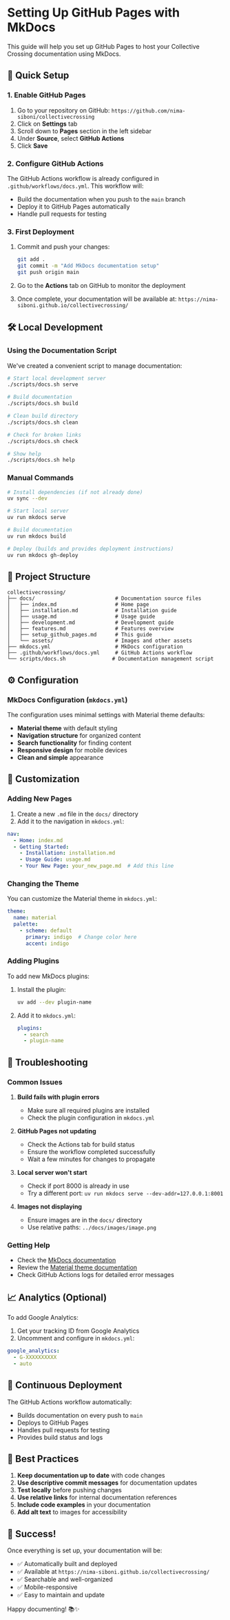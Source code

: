 # Setting Up GitHub Pages with MkDocs

This guide will help you set up GitHub Pages to host your Collective Crossing documentation using MkDocs.

## 🚀 Quick Setup

### 1. **Enable GitHub Pages**

1. Go to your repository on GitHub: `https://github.com/nima-siboni/collectivecrossing`
2. Click on **Settings** tab
3. Scroll down to **Pages** section in the left sidebar
4. Under **Source**, select **GitHub Actions**
5. Click **Save**

### 2. **Configure GitHub Actions**

The GitHub Actions workflow is already configured in `.github/workflows/docs.yml`. This workflow will:

- Build the documentation when you push to the `main` branch
- Deploy it to GitHub Pages automatically
- Handle pull requests for testing

### 3. **First Deployment**

1. Commit and push your changes:
   ```bash
   git add .
   git commit -m "Add MkDocs documentation setup"
   git push origin main
   ```

2. Go to the **Actions** tab on GitHub to monitor the deployment
3. Once complete, your documentation will be available at:
   `https://nima-siboni.github.io/collectivecrossing/`

## 🛠️ Local Development

### Using the Documentation Script

We've created a convenient script to manage documentation:

```bash
# Start local development server
./scripts/docs.sh serve

# Build documentation
./scripts/docs.sh build

# Clean build directory
./scripts/docs.sh clean

# Check for broken links
./scripts/docs.sh check

# Show help
./scripts/docs.sh help
```

### Manual Commands

```bash
# Install dependencies (if not already done)
uv sync --dev

# Start local server
uv run mkdocs serve

# Build documentation
uv run mkdocs build

# Deploy (builds and provides deployment instructions)
uv run mkdocs gh-deploy
```

## 📁 Project Structure

```
collectivecrossing/
├── docs/                          # Documentation source files
│   ├── index.md                   # Home page
│   ├── installation.md            # Installation guide
│   ├── usage.md                   # Usage guide
│   ├── development.md             # Development guide
│   ├── features.md                # Features overview
│   ├── setup_github_pages.md      # This guide
│   └── assets/                    # Images and other assets
├── mkdocs.yml                     # MkDocs configuration
├── .github/workflows/docs.yml     # GitHub Actions workflow
└── scripts/docs.sh               # Documentation management script
```

## ⚙️ Configuration

### MkDocs Configuration (`mkdocs.yml`)

The configuration uses minimal settings with Material theme defaults:

- **Material theme** with default styling
- **Navigation structure** for organized content
- **Search functionality** for finding content
- **Responsive design** for mobile devices
- **Clean and simple** appearance

## 🔧 Customization

### Adding New Pages

1. Create a new `.md` file in the `docs/` directory
2. Add it to the navigation in `mkdocs.yml`:

```yaml
nav:
  - Home: index.md
  - Getting Started:
    - Installation: installation.md
    - Usage Guide: usage.md
    - Your New Page: your_new_page.md  # Add this line
```

### Changing the Theme

You can customize the Material theme in `mkdocs.yml`:

```yaml
theme:
  name: material
  palette:
    - scheme: default
      primary: indigo  # Change color here
      accent: indigo
```

### Adding Plugins

To add new MkDocs plugins:

1. Install the plugin:
   ```bash
   uv add --dev plugin-name
   ```

2. Add it to `mkdocs.yml`:
   ```yaml
   plugins:
     - search
     - plugin-name
   ```

## 🚨 Troubleshooting

### Common Issues

1. **Build fails with plugin errors**
   - Make sure all required plugins are installed
   - Check the plugin configuration in `mkdocs.yml`

2. **GitHub Pages not updating**
   - Check the Actions tab for build status
   - Ensure the workflow completed successfully
   - Wait a few minutes for changes to propagate

3. **Local server won't start**
   - Check if port 8000 is already in use
   - Try a different port: `uv run mkdocs serve --dev-addr=127.0.0.1:8001`

4. **Images not displaying**
   - Ensure images are in the `docs/` directory
   - Use relative paths: `../docs/images/image.png`

### Getting Help

- Check the [MkDocs documentation](https://www.mkdocs.org/)
- Review the [Material theme documentation](https://squidfunk.github.io/mkdocs-material/)
- Check GitHub Actions logs for detailed error messages

## 📈 Analytics (Optional)

To add Google Analytics:

1. Get your tracking ID from Google Analytics
2. Uncomment and configure in `mkdocs.yml`:

```yaml
google_analytics:
  - G-XXXXXXXXXX
  - auto
```

## 🔄 Continuous Deployment

The GitHub Actions workflow automatically:

- Builds documentation on every push to `main`
- Deploys to GitHub Pages
- Handles pull requests for testing
- Provides build status and logs

## 📝 Best Practices

1. **Keep documentation up to date** with code changes
2. **Use descriptive commit messages** for documentation updates
3. **Test locally** before pushing changes
4. **Use relative links** for internal documentation references
5. **Include code examples** in your documentation
6. **Add alt text** to images for accessibility

## 🎉 Success!

Once everything is set up, your documentation will be:

- ✅ Automatically built and deployed
- ✅ Available at `https://nima-siboni.github.io/collectivecrossing/`
- ✅ Searchable and well-organized
- ✅ Mobile-responsive
- ✅ Easy to maintain and update

Happy documenting! 📚✨
